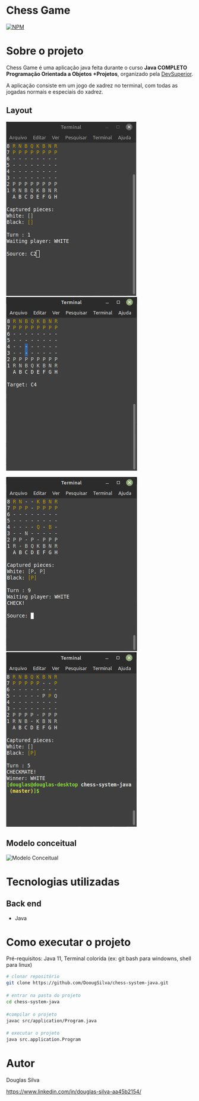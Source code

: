 # Chess Game
[![NPM](https://img.shields.io/npm/l/react)](https://github.com/DoougSilva/chess-system-java/blob/master/LICENCE) 

# Sobre o projeto

Chess Game é uma aplicação java feita durante o curso **Java COMPLETO Programação Orientada a Objetos +Projetos**, organizado pela 
[DevSuperior](https://instagram.com/devsuperior.ig "Site da DevSuperior").

A aplicação consiste em um jogo de xadrez no terminal, com todas as jogadas normais e especiais do xadrez.

## Layout 
![Chess1](https://github.com/DoougSilva/chess-system-java/blob/master/assets/chess1.png)
![Chess2](https://github.com/DoougSilva/chess-system-java/blob/master/assets/chess2.png)

![Chess3](https://github.com/DoougSilva/chess-system-java/blob/master/assets/chess3.png)
![Chess4](https://github.com/DoougSilva/chess-system-java/blob/master/assets/chess4.png)

## Modelo conceitual
![Modelo Conceitual](https://github.com/acenelio/chess-system-design/blob/master/chess-system-design.png)

# Tecnologias utilizadas
## Back end
- Java

# Como executar o projeto

Pré-requisitos: Java 11, 
Terminal colorida (ex: git bash para windowns, shell para linux)

```bash
# clonar repositório
git clone https://github.com/DoougSilva/chess-system-java.git

# entrar na pasta do projeto 
cd chess-system-java

#compilar o projeto
javac src/application/Program.java

# executar o projeto
java src.application.Program
```

# Autor
Douglas Silva

https://www.linkedin.com/in/douglas-silva-aa45b2154/

